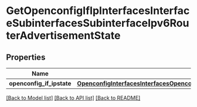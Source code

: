 # GetOpenconfigIfIpInterfacesInterfaceSubinterfacesSubinterfaceIpv6RouterAdvertisementState

## Properties
Name | Type | Description | Notes
------------ | ------------- | ------------- | -------------
**openconfig_if_ipstate** | [**OpenconfigInterfacesInterfacesOpenconfiginterfacesinterfacesSubinterfacesOpenconfigifipipv6RouteradvertisementConfig**](OpenconfigInterfacesInterfacesOpenconfiginterfacesinterfacesSubinterfacesOpenconfigifipipv6RouteradvertisementConfig.md) |  | [optional] 

[[Back to Model list]](../README.md#documentation-for-models) [[Back to API list]](../README.md#documentation-for-api-endpoints) [[Back to README]](../README.md)


